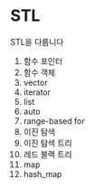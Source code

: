 # STL
 STL을 다룹니다
 1. 함수 포인터
 2. 함수 객체
 3. vector
 4. iterator
 5. list
 6. auto
 7. range-based for
 8. 이진 탐색
 9. 이진 탐색 트리
 10. 레드 블랙 트리
 11. map
 12. hash_map